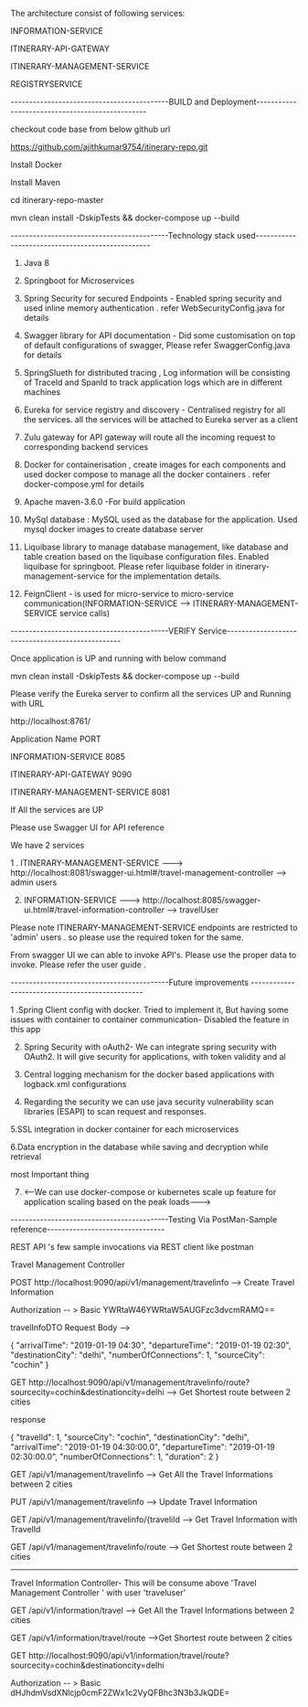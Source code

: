 
The architecture consist of following services:

INFORMATION-SERVICE	

ITINERARY-API-GATEWAY	


ITINERARY-MANAGEMENT-SERVICE

REGISTRYSERVICE

-------------------------------------------BUILD and Deployment------------------------------------------------


checkout code base from below github url

https://github.com/ajithkumar9754/itinerary-repo.git


Install Docker 

Install Maven

cd itinerary-repo-master

mvn clean install -DskipTests && docker-compose up --build


-------------------------------------------Technology stack used-------------------------------------------------


1. Java 8 
2. Springboot  for Microservices 
3. Spring Security for secured Endpoints - Enabled spring security and used inline memory authentication . refer WebSecurityConfig.java for details

4. Swagger library for API documentation - Did some customisation on top of default configurations of swagger, Please refer SwaggerConfig.java for details

5. SpringSlueth for distributed tracing , Log information will be consisting of TraceId and SpanId to track application logs which are in different machines

6. Eureka for service registry and discovery - Centralised registry for all the services. all the services will be  attached to Eureka server as a client

7. Zulu gateway for API gateway will route all the incoming request to corresponding backend services

8. Docker for containerisation , create images for each components and used docker compose to manage all the docker containers . refer docker-compose.yml for details

9. Apache maven-3.6.0 -For build application

10. MySql database : MySQL  used as the database for the application. Used mysql docker images to create database server

11. Liquibase library to manage database management, like database and table creation based on the liquibase configuration files. Enabled liquibase for springboot. Please refer liquibase folder in itinerary-management-service for the implementation details.


12. FeignClient - is used for micro-service to micro-service communication(INFORMATION-SERVICE	 --> ITINERARY-MANAGEMENT-SERVICE service calls)


-------------------------------------------VERIFY Service-------------------------------------------------


Once application is UP and running with below command

mvn clean install -DskipTests && docker-compose up --build

Please verify the Eureka server to confirm all the services UP and Running with URL

http://localhost:8761/

Application	Name                PORT 

INFORMATION-SERVICE	            8085

ITINERARY-API-GATEWAY	        9090

ITINERARY-MANAGEMENT-SERVICE	8081


If All the services are UP 

Please use Swagger UI for API reference

We have 2 services 

1 . ITINERARY-MANAGEMENT-SERVICE  ---> http://localhost:8081/swagger-ui.html#/travel-management-controller   --> admin users

2. INFORMATION-SERVICE	          ---> http://localhost:8085/swagger-ui.html#/travel-information-controller  --> travelUser


Please note ITINERARY-MANAGEMENT-SERVICE endpoints are restricted to 'admin' users . so please use the required  token for the same.

From swagger UI we  can able to invoke API's. Please use the proper data to invoke. Please refer the user guide .

-------------------------------------------Future improvements ------------------------------------------------


1 .Spring Client config with docker. Tried to implement it, But having some issues with container to container communication- Disabled the feature in this app

2. Spring Security with oAuth2- We can integrate spring security with OAuth2. It will give security for applications, with token validity and al

3. Central logging mechanism for the docker based applications with logback.xml configurations

4. Regarding the security we can use java security vulnerability scan libraries (ESAPI) to scan request and responses.

5.SSL integration in docker container for each microservices

6.Data encryption in the database while saving and decryption while retrieval

most Important thing

7. <--We can use docker-compose or kubernetes scale up feature for application scaling based on the peak loads--->


-------------------------------------------Testing Via PostMan-Sample reference--------------------------------



REST API 's few sample invocations via REST client like postman

Travel Management Controller



POST  http://localhost:9090/api/v1/management/travelinfo   -->  Create Travel Information


Authorization  -- >  Basic YWRtaW46YWRtaW5AUGFzc3dvcmRAMQ==


travelInfoDTO Request Body -->

{
  "arrivalTime": "2019-01-19 04:30",
  "departureTime": "2019-01-19 02:30",
  "destinationCity": "delhi",
  "numberOfConnections": 1,
  "sourceCity": "cochin"
}



GET  http://localhost:9090/api/v1/management/travelinfo/route?sourcecity=cochin&destinationcity=delhi  -->  Get Shortest route between 2 cities


response 


{
  "travelId": 1,
  "sourceCity": "cochin",
  "destinationCity": "delhi",
  "arrivalTime": "2019-01-19 04:30:00.0",
  "departureTime": "2019-01-19 02:30:00.0",
  "numberOfConnections": 1,
  "duration": 2
}



GET /api/v1/management/travelinfo    -->  Get All the Travel Informations between 2 cities


PUT  /api/v1/management/travelinfo  --> Update Travel Information


GET  /api/v1/management/travelinfo/{traveliId   --> Get Travel Information with TravelId


GET   /api/v1/management/travelinfo/route   -->  Get Shortest route between 2 cities

_______________________________________________________________________________________



Travel Information Controller- This will be consume above 'Travel Management Controller ' with user 'traveluser'


GET /api/v1/information/travel  --> Get All the Travel Informations between 2 cities

GET /api/v1/information/travel/route  -->Get Shortest route between 2 cities



GET http://localhost:9090/api/v1/information/travel/route?sourcecity=cochin&destinationcity=delhi

Authorization  -- >  Basic dHJhdmVsdXNlcjp0cmF2ZWx1c2VyQFBhc3N3b3JkQDE=






